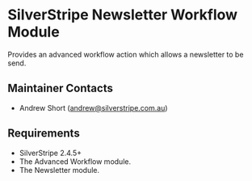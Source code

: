 # SilverStripe Newsletter Workflow Module

Provides an advanced workflow action which allows a newsletter to be send.

## Maintainer Contacts
* Andrew Short (<andrew@silverstripe.com.au>)

## Requirements
* SilverStripe 2.4.5+
* The Advanced Workflow module.
* The Newsletter module.
